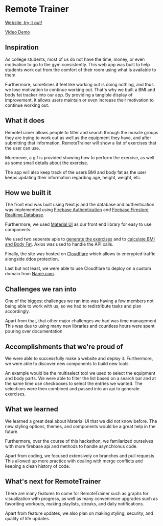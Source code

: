 # Remote Trainer 
[Website, try it out!](https://remotetrainer.live)

[Video Demo](https://www.youtube.com/watch?v=owxz8-TAM50)

## Inspiration

As college students, most of us do not have the time, money, or even motivation to go to the gym consistently. This web app was built to help students work out from the comfort of their room using what is available to them.

Furthermore, sometimes it feel like working out is doing nothing, and thus we lose motivation to continue working out. That's why we built a BMI and body fat tracker into our app. By providing a tangible display of improvement, it allows users maintain or even increase their motivation to continue working out.

## What it does

RemoteTrainer allows people to filter and search through the muscle groups they are trying to work out as well as the equipment they have, and after submitting that information, RemoteTrainer will show a list of exercises that the user can use. 

Moreoever, a gif is provided showing how to perform the exercise, as well as some small details about the exercise. 

The app will also keep track of the users BMI and body fat as the user keeps updating their information regarding age, height, weight, etc.

## How we built it

The front end was built using Next.js and the database and authentication was implemented using [Firebase Authentication](https://firebase.google.com/docs/auth) and [Firebase Firestore Realtime Database](https://firebase.google.com/docs/firestore).

Furthermore, we used [Material UI](https://mui.com/) as our front end library for easy to use components.

We used two seperate apis to [generate the exercises](https://rapidapi.com/justin-WFnsXH_t6/api/exercisedb/) and to [calculate BMI and Body Fat](https://rapidapi.com/malaaddincelik/api/fitness-calculator/). Axios was used to handle the API calls. 

Finally, the site was hosted on [Cloudflare](https://www.cloudflare.com/) which allows to encrypted traffic alongside ddos protection.

Last but not least, we were able to use Cloudflare to deploy on a custom domain from [Name.com](name.com).

## Challenges we ran into

One of the biggest challenges we ran into was having a few members not being able to work with us, so we had to redistribute tasks and plan accordingly.

Apart from that, that other major challenges we had was time management. This was due to using many new libraries and countless hours were spent pouring over documentation.

## Accomplishments that we're proud of

We were able to successfully make a website and deploy it. Furthermore, we were able to discover new components to build new tools.

An example would be the multiselect tool we used to select the equipment and body parts. We were able to filter the list based on a search bar and at the same time use checkboxes to select the entries we wanted. The selections were then combined and passed into an api to generate exercises. 

## What we learned

We learned a great deal about Material UI that we did not know before. The new styling options, themes, and components would be a great help in the future. 

Furthermore, over the course of this hackathon, we familarized ourselves with more firebase api and methods to handle asynchronus code. 

Apart from coding, we focused extensively on branches and pull requests. This allowed up more practice with dealing with merge conflicts and keeping a clean history of code.

## What's next for RemoteTrainer

There are many features to come for RemoteTrainer such as graphs for visualization with progress, as well as many convenience upgrades such as favoriting workouts, making playlists, streaks, and daily notifications.

Apart from feature updates, we also plan on making styling, security, and quality of life updates. 
